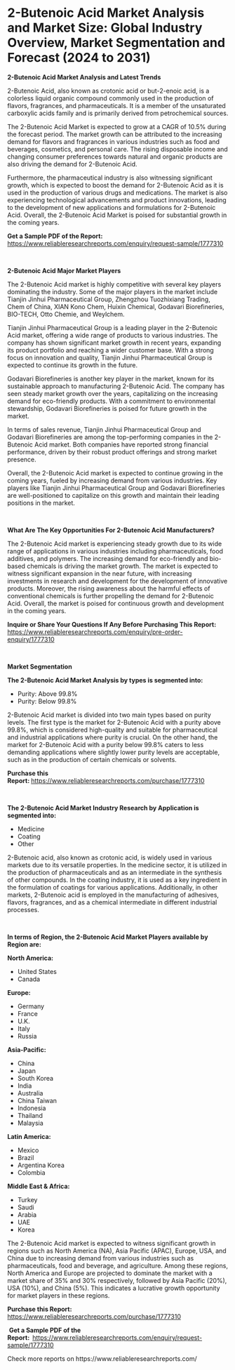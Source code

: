 <p><h1>2-Butenoic Acid Market Analysis and Market Size: Global Industry Overview, Market Segmentation and Forecast (2024 to 2031)</h1></p><p><strong>2-Butenoic Acid Market Analysis and Latest Trends</strong></p>
<p><p>2-Butenoic Acid, also known as crotonic acid or but-2-enoic acid, is a colorless liquid organic compound commonly used in the production of flavors, fragrances, and pharmaceuticals. It is a member of the unsaturated carboxylic acids family and is primarily derived from petrochemical sources.</p><p>The 2-Butenoic Acid Market is expected to grow at a CAGR of 10.5% during the forecast period. The market growth can be attributed to the increasing demand for flavors and fragrances in various industries such as food and beverages, cosmetics, and personal care. The rising disposable income and changing consumer preferences towards natural and organic products are also driving the demand for 2-Butenoic Acid.</p><p>Furthermore, the pharmaceutical industry is also witnessing significant growth, which is expected to boost the demand for 2-Butenoic Acid as it is used in the production of various drugs and medications. The market is also experiencing technological advancements and product innovations, leading to the development of new applications and formulations for 2-Butenoic Acid. Overall, the 2-Butenoic Acid Market is poised for substantial growth in the coming years.</p></p>
<p><strong>Get a Sample PDF of the Report:&nbsp;</strong> <a href="https://www.reliableresearchreports.com/enquiry/request-sample/1777310">https://www.reliableresearchreports.com/enquiry/request-sample/1777310</a></p>
<p>&nbsp;</p>
<p><strong>2-Butenoic Acid Major Market Players</strong></p>
<p><p>The 2-Butenoic Acid market is highly competitive with several key players dominating the industry. Some of the major players in the market include Tianjin Jinhui Pharmaceutical Group, Zhengzhou Tuozhixiang Trading, Chem of China, XIAN Kono Chem, Huixin Chemical, Godavari Biorefineries, BIO-TECH, Otto Chemie, and Weylchem.</p><p>Tianjin Jinhui Pharmaceutical Group is a leading player in the 2-Butenoic Acid market, offering a wide range of products to various industries. The company has shown significant market growth in recent years, expanding its product portfolio and reaching a wider customer base. With a strong focus on innovation and quality, Tianjin Jinhui Pharmaceutical Group is expected to continue its growth in the future.</p><p>Godavari Biorefineries is another key player in the market, known for its sustainable approach to manufacturing 2-Butenoic Acid. The company has seen steady market growth over the years, capitalizing on the increasing demand for eco-friendly products. With a commitment to environmental stewardship, Godavari Biorefineries is poised for future growth in the market.</p><p>In terms of sales revenue, Tianjin Jinhui Pharmaceutical Group and Godavari Biorefineries are among the top-performing companies in the 2-Butenoic Acid market. Both companies have reported strong financial performance, driven by their robust product offerings and strong market presence.</p><p>Overall, the 2-Butenoic Acid market is expected to continue growing in the coming years, fueled by increasing demand from various industries. Key players like Tianjin Jinhui Pharmaceutical Group and Godavari Biorefineries are well-positioned to capitalize on this growth and maintain their leading positions in the market.</p></p>
<p>&nbsp;</p>
<p><strong>What Are The Key Opportunities For 2-Butenoic Acid Manufacturers?</strong></p>
<p><p>The 2-Butenoic Acid market is experiencing steady growth due to its wide range of applications in various industries including pharmaceuticals, food additives, and polymers. The increasing demand for eco-friendly and bio-based chemicals is driving the market growth. The market is expected to witness significant expansion in the near future, with increasing investments in research and development for the development of innovative products. Moreover, the rising awareness about the harmful effects of conventional chemicals is further propelling the demand for 2-Butenoic Acid. Overall, the market is poised for continuous growth and development in the coming years.</p></p>
<p><strong>Inquire or Share Your Questions If Any Before Purchasing This Report:</strong> <a href="https://www.reliableresearchreports.com/enquiry/pre-order-enquiry/1777310">https://www.reliableresearchreports.com/enquiry/pre-order-enquiry/1777310</a></p>
<p>&nbsp;</p>
<p><strong>Market Segmentation</strong></p>
<p><strong>The 2-Butenoic Acid Market Analysis by types is segmented into:</strong></p>
<p><ul><li>Purity: Above 99.8%</li><li>Purity: Below 99.8%</li></ul></p>
<p><p>2-Butenoic Acid market is divided into two main types based on purity levels. The first type is the market for 2-Butenoic Acid with a purity above 99.8%, which is considered high-quality and suitable for pharmaceutical and industrial applications where purity is crucial. On the other hand, the market for 2-Butenoic Acid with a purity below 99.8% caters to less demanding applications where slightly lower purity levels are acceptable, such as in the production of certain chemicals or solvents.</p></p>
<p><strong>Purchase this Report:&nbsp;</strong><a href="https://www.reliableresearchreports.com/purchase/1777310">https://www.reliableresearchreports.com/purchase/1777310</a></p>
<p>&nbsp;</p>
<p><strong>The 2-Butenoic Acid Market Industry Research by Application is segmented into:</strong></p>
<p><ul><li>Medicine</li><li>Coating</li><li>Other</li></ul></p>
<p><p>2-Butenoic acid, also known as crotonic acid, is widely used in various markets due to its versatile properties. In the medicine sector, it is utilized in the production of pharmaceuticals and as an intermediate in the synthesis of other compounds. In the coating industry, it is used as a key ingredient in the formulation of coatings for various applications. Additionally, in other markets, 2-Butenoic acid is employed in the manufacturing of adhesives, flavors, fragrances, and as a chemical intermediate in different industrial processes.</p></p>
<p>&nbsp;</p>
<p><strong>In terms of Region, the 2-Butenoic Acid Market Players available by Region are:</strong></p>
<p>
    <p> <strong> North America: </strong>
        <ul>
            <li>United States</li>
            <li>Canada</li>
        </ul>
        </p> 
    <p> <strong> Europe: </strong>
        <ul>
            <li>Germany</li>
            <li>France</li>
            <li>U.K.</li>
            <li>Italy</li>
            <li>Russia</li>
        </ul>
        </p> 
    <p> <strong> Asia-Pacific: </strong>
        <ul>
            <li>China</li>
            <li>Japan</li>
            <li>South Korea</li>
            <li>India</li>
            <li>Australia</li>
            <li>China Taiwan</li>
            <li>Indonesia</li>
            <li>Thailand</li>
            <li>Malaysia</li>
        </ul>
        </p> 
    <p> <strong> Latin America: </strong>
        <ul>
            <li>Mexico</li>
            <li>Brazil</li>
            <li>Argentina Korea</li>
            <li>Colombia</li>
        </ul>
        </p> 
    <p> <strong> Middle East & Africa: </strong>
        <ul>
            <li>Turkey</li>
            <li>Saudi</li>
            <li>Arabia</li>
            <li>UAE</li>
            <li>Korea</li>
        </ul>
    </p>
    </p>
<p><p>The 2-Butenoic Acid market is expected to witness significant growth in regions such as North America (NA), Asia Pacific (APAC), Europe, USA, and China due to increasing demand from various industries such as pharmaceuticals, food and beverage, and agriculture. Among these regions, North America and Europe are projected to dominate the market with a market share of 35% and 30% respectively, followed by Asia Pacific (20%), USA (10%), and China (5%). This indicates a lucrative growth opportunity for market players in these regions.</p></p>
<p><strong>Purchase this Report: </strong><a href="https://www.reliableresearchreports.com/purchase/1777310">https://www.reliableresearchreports.com/purchase/1777310</a></p>
<p>&nbsp;<strong>Get a Sample PDF of the Report:&nbsp;&nbsp;</strong><a href="https://www.reliableresearchreports.com/enquiry/request-sample/1777310">https://www.reliableresearchreports.com/enquiry/request-sample/1777310</a></p>
<p><strong></strong></p>
<p>Check more reports on https://www.reliableresearchreports.com/</p>
